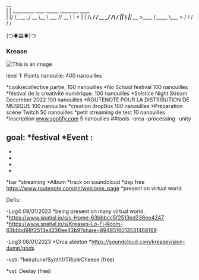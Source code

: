 

 __                                         
|  | _________   ____ _____  ________ ____  
|  |/ /\_  __ \_/ __ \\__  \ \___   // __ \ 
|    <  |  | \/\  ___/ / __ \_/    /\  ___/ 
|__|_ \ |__|    \___  >____  /_____ \\___  >
     \/             \/     \/      \/    \/ 

(つ◉益◉)つ

### Krease

![This is an image](https://i1.sndcdn.com/avatars-3Iy0eU8EYVTrtadW-II1gkQ-t500x500.jpg)

level  1: 
Points nanouille: 400 nanouilles

*cookiecollective partie;                  100 nanouilles
*No School festival                        100 nanouilles
*féstival de la creativité numérique.      100 nanouilles
*Solstice Night Stream December 2022       100 nanouilles
*ROUTENOTE POUR LA DISTRIBUTION DE MUSIQUE  100 nanouilles
*creation dropBox                           100 nanouilles
*Préparation scéne Twitch                    50 nanouilles
*petit streaming de test                     10 nanouilles
*inscription  www.spotify.com                5 nanouilles
##tools
-orca
-processing
-unity


goal:
*festival
*Event :
-
-
-
-
-

*bar
*streaming
*Album
*track on soundcloud
*dsp free  https://www.routenote.com/rn/welcome_page
*present on  virtual world


Defis:






-Log4 09/01/2023
*being present on many virtual world .
*https://www.spatial.io/s/s-Home-63bbbcc5f2513ed236ee4247
*https://www.spatial.io/s/Kreases-Lo-Fi-Room-63bbbd98f2513ed236ee43b9?share=8948516013531468169

-Log3 08/01/2023
*Orca ableton
*https://soundcloud.com/kreasevision-dump/gods    

-vsti:
*keiratune/Synth1/TRipleCheese  (free)

*vst: Deelay (free)
